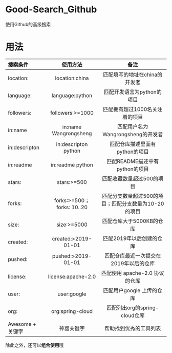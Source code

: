 # Good-Search_Github
使用Github的高级搜索

# 用法

| 搜索条件 | 使用方法 | 备注 |
| :-- | :--: | :--: |
| location: | location:china | 匹配填写的地址在china的开发者 |
| language: | language:python | 匹配开发语言为python的项目 |
| followers: | followers:>=1000 | 匹配拥有超过1000名关注着的项目 |
| in:name | in:name Wangrongsheng | 匹配用户名为Wangrongsheng的开发者 |
| in:descripton | in:descripton python | 匹配仓库描述里面有python的项目 |
| in:readme | in:readme python | 匹配README描述中有python的项目 |
| stars: | stars:>=500 | 匹配收藏数量超过500的项目 |
| forks: | forks:>=500；forks: 10..20 | 匹配分支数量超过500的项目；匹配分支数量为10-20的项目 |
| size: | size:>=5000 | 匹配仓库大于5000KB的仓库 |
| created: | created:>2019-01-01 | 匹配2019年以后创建的仓库 |
| pushed: | pushed:>2019-01-01 | 匹配仓库最近一次提交在2019年以后的仓库 |
| license: | license:apache-2.0 | 匹配使用 apache-2.0 协议的仓库 |
| user: | user:google | 匹配用户google 上传的仓库 |
| org: | org:spring-cloud | 匹配列出org的spring-cloud仓库 |
| Awesome + 关键字 | 神器关键字 | 帮助找到优秀的工具列表 |

除此之外，还可以**组合使用**哦
